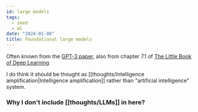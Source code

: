 ```yaml
---
id: large models
tags:
  - seed
  - ml
date: "2024-01-08"
title: Foundational large models
---
```


Often known from the [GPT-3 paper](https://arxiv.org/abs/2005.14165), also from chapter 7.1 of [The Little Book of Deep Learning](/books#2024)

I do think it should be thought as [[thoughts/Intelligence amplification|Intelligence amplification]] rather than "artificial intelligence" system.

### Why I don't include [[thoughts/LLMs]] in here?
